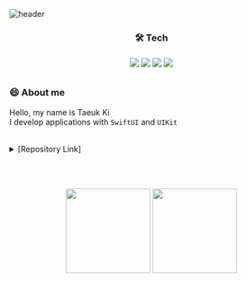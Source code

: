 ![header](https://capsule-render.vercel.app/api?type=waving&color=0:14C9FF,85:015EEA&height=225&section=header&text=Taeuk%20KI&fontSize=35&&animation=fadeIn&fontAlignY=38&desc=iOS%20Developer&descAlignY=51&descAlign=50&fontColor=FFFFFF)


<h3 align="center">🛠️ Tech</div>
<h6 align="center"> </div>
<div align="center">
<img src="https://img.shields.io/badge/iOS-000000?style=flat-square&logo=iOS&logoColor=white">
<img src="https://img.shields.io/badge/Swift-F05138?style=flat-square&logo=Swift&logoColor=white">
<img src="https://img.shields.io/badge/Xcode-147EFB?style=flat-square&logo=Xcode&logoColor=white">
<img src="https://img.shields.io/badge/Python-3776AB?style=flat-square&logo=Python&logoColor=white">
</div>

### 😄 About me
Hello, my name is Taeuk Ki   
I develop applications with `SwiftUI` and `UIKit`<br/><br/>

<details markdown="1">
<summary>  [Repository Link] </summary>
<div><h5> Project </h5>
 - 멋쟁이 사자처럼 App School
 
<div><h5> Study </h5>
 - Swift Algorithm


</details>

<br/><br/>

<div align="center">
<img style="height: 150px; width: auto%;" class="img" src="https://github-readme-stats.vercel.app/api/top-langs/?username=KiTaeUk&langs_count=5&theme=tokyonight" />
<img style="height: 150px; width: auto%;" class="img" src="https://github-readme-stats.vercel.app/api?username=KiTaeUk&&show_icons=true&theme=tokyonight" />
</div>

<!--
**KiTaeUK/KiTaeUk** is a ✨ _special_ ✨ repository because its `README.md` (this file) appears on your GitHub profile.

Here are some ideas to get you started:

- 🔭 I’m currently working on ...
- 🌱 I’m currently learning ...
- 👯 I’m looking to collaborate on ...
- 🤔 I’m looking for help with ...
- 💬 Ask me about ...
- 📫 How to reach me: ...
- 😄 Pronouns: ...
- ⚡ Fun fact: ...
-->
